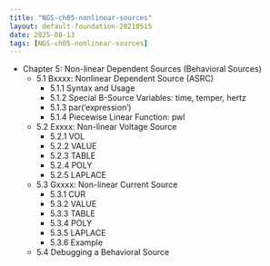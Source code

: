 ```yaml
---
title: "NGS-ch05-nonlinear-sources"
layout: default-foundation-20210515
date: 2025-08-13
tags: [NGS-ch05-nonlinear-sources]
---
```


- Chapter 5: Non-linear Dependent Sources (Behavioral Sources)  
  - 5.1 Bxxxx: Nonlinear Dependent Source (ASRC)  
    - 5.1.1 Syntax and Usage  
    - 5.1.2 Special B-Source Variables: time, temper, hertz  
    - 5.1.3 par(’expression’)  
    - 5.1.4 Piecewise Linear Function: pwl  
  - 5.2 Exxxx: Non-linear Voltage Source  
    - 5.2.1 VOL  
    - 5.2.2 VALUE  
    - 5.2.3 TABLE  
    - 5.2.4 POLY  
    - 5.2.5 LAPLACE  
  - 5.3 Gxxxx: Non-linear Current Source  
    - 5.3.1 CUR  
    - 5.3.2 VALUE  
    - 5.3.3 TABLE  
    - 5.3.4 POLY  
    - 5.3.5 LAPLACE  
    - 5.3.6 Example  
  - 5.4 Debugging a Behavioral Source
